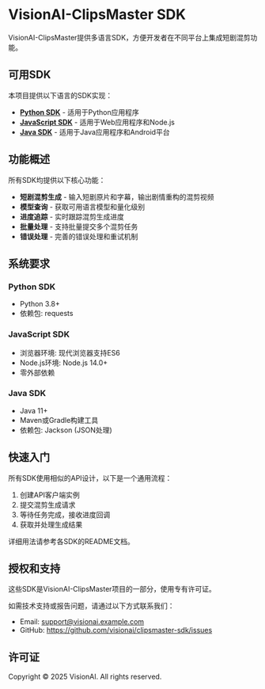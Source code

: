 # VisionAI-ClipsMaster SDK

VisionAI-ClipsMaster提供多语言SDK，方便开发者在不同平台上集成短剧混剪功能。

## 可用SDK

本项目提供以下语言的SDK实现：

- **[Python SDK](./python/README.md)** - 适用于Python应用程序
- **[JavaScript SDK](./javascript/README.md)** - 适用于Web应用程序和Node.js
- **[Java SDK](./java/README.md)** - 适用于Java应用程序和Android平台

## 功能概述

所有SDK均提供以下核心功能：

- **短剧混剪生成** - 输入短剧原片和字幕，输出剧情重构的混剪视频
- **模型查询** - 获取可用语言模型和量化级别
- **进度追踪** - 实时跟踪混剪生成进度
- **批量处理** - 支持批量提交多个混剪任务
- **错误处理** - 完善的错误处理和重试机制

## 系统要求

### Python SDK
- Python 3.8+
- 依赖包: requests

### JavaScript SDK
- 浏览器环境: 现代浏览器支持ES6
- Node.js环境: Node.js 14.0+
- 零外部依赖

### Java SDK
- Java 11+
- Maven或Gradle构建工具
- 依赖包: Jackson (JSON处理)

## 快速入门

所有SDK使用相似的API设计，以下是一个通用流程：

1. 创建API客户端实例
2. 提交混剪生成请求
3. 等待任务完成，接收进度回调
4. 获取并处理生成结果

详细用法请参考各SDK的README文档。

## 授权和支持

这些SDK是VisionAI-ClipsMaster项目的一部分，使用专有许可证。

如需技术支持或报告问题，请通过以下方式联系我们：
- Email: support@visionai.example.com
- GitHub: https://github.com/visionai/clipsmaster-sdk/issues

## 许可证

Copyright © 2025 VisionAI. All rights reserved. 